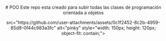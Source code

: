  <p align="center">
# POO
Este repo esta creado para subir todas las clases de programación orientada a objetos 
  
 <p align="center">
src="https://github.com/user-attachments/assets/0c1f2452-8c2b-4959-85d8-0f44c983a3fc" alt="pinky"  style="width: 150px; height: 120px; object-fit: contain;">
